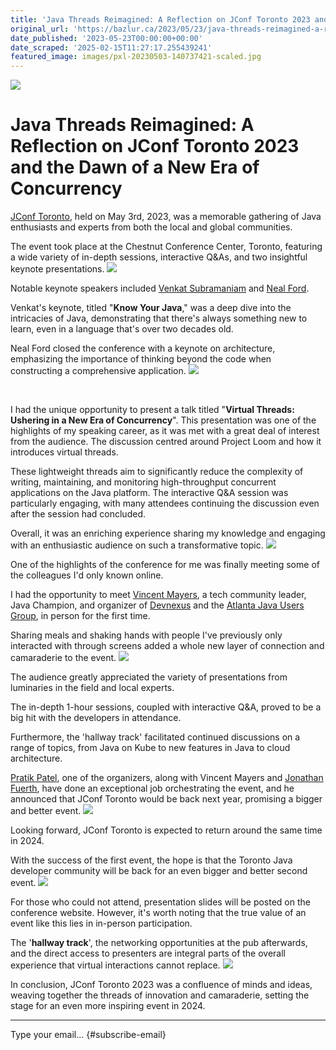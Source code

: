 ```yaml
---
title: 'Java Threads Reimagined: A Reflection on JConf Toronto 2023 and the Dawn of a New Era of Concurrency'
original_url: 'https://bazlur.ca/2023/05/23/java-threads-reimagined-a-reflection-on-jconf-toronto-2023-and-the-dawn-of-a-new-era-of-concurrency/'
date_published: '2023-05-23T00:00:00+00:00'
date_scraped: '2025-02-15T11:27:17.255439241'
featured_image: images/pxl-20230503-140737421-scaled.jpg
---
```


![](images/pxl-20230503-140737421-scaled.jpg)

Java Threads Reimagined: A Reflection on JConf Toronto 2023 and the Dawn of a New Era of Concurrency
====================================================================================================

[JConf Toronto](https://2023.jconftoronto.dev/), held on May 3rd, 2023, was a memorable gathering of Java enthusiasts and experts from both the local and global communities.

The event took place at the Chestnut Conference Center, Toronto, featuring a wide variety of in-depth sessions, interactive Q\&As, and two insightful keynote presentations.
![](images/pxl-20230503-203934815-1024x771.jpg)

Notable keynote speakers included [Venkat Subramaniam](https://twitter.com/venkat_s) and [Neal Ford](https://nealford.com/).

Venkat's keynote, titled "**Know Your Java**," was a deep dive into the intricacies of Java, demonstrating that there's always something new to learn, even in a language that's over two decades old.

Neal Ford closed the conference with a keynote on architecture, emphasizing the importance of thinking beyond the code when constructing a comprehensive application.
![](images/pxl-20230503-132727732-1024x771.jpg)

<br />


I had the unique opportunity to present a talk titled "**Virtual Threads: Ushering in a New Era of Concurrency**". This presentation was one of the highlights of my speaking career, as it was met with a great deal of interest from the audience. The discussion centred around Project Loom and how it introduces virtual threads.

These lightweight threads aim to significantly reduce the complexity of writing, maintaining, and monitoring high-throughput concurrent applications on the Java platform. The interactive Q\&A session was particularly engaging, with many attendees continuing the discussion even after the session had concluded.

Overall, it was an enriching experience sharing my knowledge and engaging with an enthusiastic audience on such a transformative topic.
![](images/pxl-20230503-140737421-771x1024.jpg)

One of the highlights of the conference for me was finally meeting some of the colleagues I'd only known online.

I had the opportunity to meet [Vincent Mayers](https://www.linkedin.com/in/vincentmayers/), a tech community leader, Java Champion, and organizer of [Devnexus](https://devnexus.com/) and the [Atlanta Java Users Group](https://ajug.org/), in person for the first time.

Sharing meals and shaking hands with people I've previously only interacted with through screens added a whole new layer of connection and camaraderie to the event​​.
![](images/pxl-20230503-014535441-1024x771.jpg)

The audience greatly appreciated the variety of presentations from luminaries in the field and local experts.

The in-depth 1-hour sessions, coupled with interactive Q\&A, proved to be a big hit with the developers in attendance.

Furthermore, the 'hallway track' facilitated continued discussions on a range of topics, from Java on Kube to new features in Java to cloud architecture.

[Pratik Patel](https://www.linkedin.com/in/prpatel/), one of the organizers, along with Vincent Mayers and [Jonathan Fuerth](https://www.linkedin.com/in/jonathan-fuerth-1b751a123/), have done an exceptional job orchestrating the event, and he announced that JConf Toronto would be back next year, promising a bigger and better event​.
![](images/pxl-20230503-150919940-771x1024.jpg)

Looking forward, JConf Toronto is expected to return around the same time in 2024.

With the success of the first event, the hope is that the Toronto Java developer community will be back for an even bigger and better second event.
![](images/pxl-20230503-174843163-771x1024.jpg)

For those who could not attend, presentation slides will be posted on the conference website. However, it's worth noting that the true value of an event like this lies in in-person participation.

The '**hallway track**', the networking opportunities at the pub afterwards, and the direct access to presenters are integral parts of the overall experience that virtual interactions cannot replace.
![](images/pxl-20230503-204004325-edited.jpg)

In conclusion, JConf Toronto 2023 was a confluence of minds and ideas, weaving together the threads of innovation and camaraderie, setting the stage for an even more inspiring event in 2024.  

*** ** * ** ***

Type your email... {#subscribe-email}
